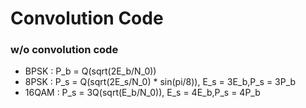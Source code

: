 Convolution Code
==

### w/o convolution code
* BPSK : P_b = Q(sqrt(2E_b/N_0))
* 8PSK : P_s = Q(sqrt(2E_s/N_0) * sin(pi/8)), E_s = 3E_b,P_s = 3P_b
* 16QAM : P_s = 3Q(sqrt(E_b/N_0)), E_s = 4E_b,P_s = 4P_b


